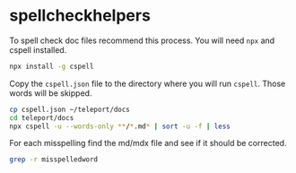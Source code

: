 # spellcheckhelpers

To spell check doc files recommend this process.  You will need `npx` and cspell installed.


```bash
npx install -g cspell
```


Copy the `cspell.json` file to the directory where you will run `cspell`.  Those words will be skipped.
```bash
cp cspell.json ~/teleport/docs
cd teleport/docs
npx cspell -u --words-only **/*.md* | sort -u -f | less
```

For each misspelling find the md/mdx file and see if it should be corrected.

```bash
grep -r misspelledword
```

